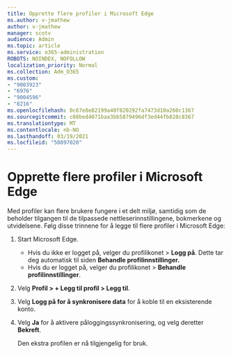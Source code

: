 ```yaml
---
title: Opprette flere profiler i Microsoft Edge
ms.author: v-jmathew
author: v-jmathew
manager: scotv
audience: Admin
ms.topic: article
ms.service: o365-administration
ROBOTS: NOINDEX, NOFOLLOW
localization_priority: Normal
ms.collection: Adm_O365
ms.custom:
- "9003923"
- "6976"
- "9004596"
- "8216"
ms.openlocfilehash: 0c67e8e82199a40f820292fa7473d10a260c1367
ms.sourcegitcommit: c08bed4071baa3bb5879496df3ed44fb828c8367
ms.translationtype: MT
ms.contentlocale: nb-NO
ms.lasthandoff: 03/19/2021
ms.locfileid: "50897020"
---
```

# <a name="create-multiple-profiles-in-microsoft-edge"></a>Opprette flere profiler i Microsoft Edge

Med profiler kan flere brukere fungere i et delt miljø, samtidig som de beholder tilgangen til de tilpassede nettleserinnstillingene, bokmerkene og utvidelsene. Følg disse trinnene for å legge til flere profiler i Microsoft Edge:

1. Start Microsoft Edge.
    - Hvis du ikke er logget på, velger du profilikonet > **Logg på**. Dette tar deg automatisk til siden **Behandle profilinnstillinger.**
    - Hvis du er logget på, velger du profilikonet > **Behandle profilinnstillinger**.
2. Velg **Profil > + Legg til profil > Legg til**.
3. Velg **Logg på for å synkronisere data** for å koble til en eksisterende konto.
4. Velg **Ja** for å aktivere påloggingssynkronisering, og velg deretter **Bekreft**.

    Den ekstra profilen er nå tilgjengelig for bruk.
